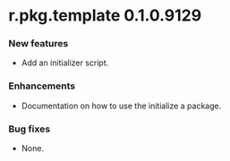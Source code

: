 # r.pkg.template 0.1.0.9129

### New features

* Add an initializer script.

### Enhancements

* Documentation on how to use the initialize a package.

### Bug fixes

* None.